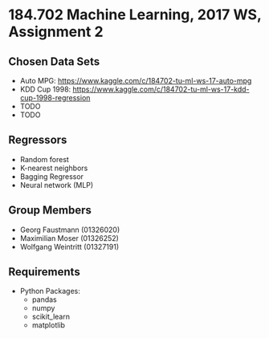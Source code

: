 # 184.702 Machine Learning, 2017 WS, Assignment 2

## Chosen Data Sets

* Auto MPG: https://www.kaggle.com/c/184702-tu-ml-ws-17-auto-mpg
* KDD Cup 1998: https://www.kaggle.com/c/184702-tu-ml-ws-17-kdd-cup-1998-regression
* TODO
* TODO

## Regressors

* Random forest
* K-nearest neighbors
* Bagging Regressor
* Neural network (MLP)

## Group Members

* Georg Faustmann (01326020)
* Maximilian Moser (01326252)
* Wolfgang Weintritt (01327191)

## Requirements

* Python Packages:
  * pandas
  * numpy
  * scikit_learn
  * matplotlib
